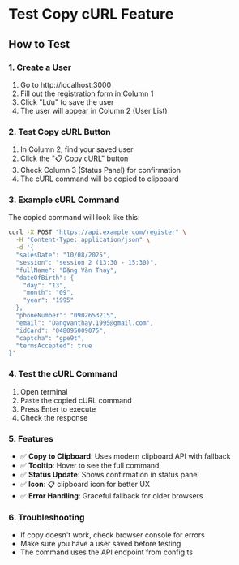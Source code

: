 # Test Copy cURL Feature

## How to Test

### 1. Create a User
1. Go to http://localhost:3000
2. Fill out the registration form in Column 1
3. Click "Lưu" to save the user
4. The user will appear in Column 2 (User List)

### 2. Test Copy cURL Button
1. In Column 2, find your saved user
2. Click the "📋 Copy cURL" button
3. Check Column 3 (Status Panel) for confirmation
4. The cURL command will be copied to clipboard

### 3. Example cURL Command
The copied command will look like this:
```bash
curl -X POST "https://api.example.com/register" \
  -H "Content-Type: application/json" \
  -d '{
  "salesDate": "10/08/2025",
  "session": "session 2 (13:30 - 15:30)",
  "fullName": "Đặng Văn Thay",
  "dateOfBirth": {
    "day": "13",
    "month": "09",
    "year": "1995"
  },
  "phoneNumber": "0902653215",
  "email": "Dangvanthay.1995@gmail.com",
  "idCard": "048095009075",
  "captcha": "gpe9t",
  "termsAccepted": true
}'
```

### 4. Test the cURL Command
1. Open terminal
2. Paste the copied cURL command
3. Press Enter to execute
4. Check the response

### 5. Features
- ✅ **Copy to Clipboard**: Uses modern clipboard API with fallback
- ✅ **Tooltip**: Hover to see the full command
- ✅ **Status Update**: Shows confirmation in status panel
- ✅ **Icon**: 📋 clipboard icon for better UX
- ✅ **Error Handling**: Graceful fallback for older browsers

### 6. Troubleshooting
- If copy doesn't work, check browser console for errors
- Make sure you have a user saved before testing
- The command uses the API endpoint from config.ts
